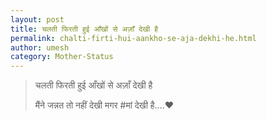 ```yaml
---
layout: post
title: चलती फिरती हुई आँखों से अज़ाँ देखी है
permalink: chalti-firti-hui-aankho-se-aja-dekhi-he.html
author: umesh
category: Mother-Status
---
```

> चलती फिरती हुई आँखों से अज़ाँ देखी है 
> 
> मैंने जन्नत तो नहीं देखी मगर #मां देखी है....♥️
